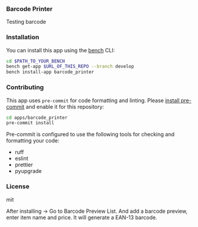 ### Barcode Printer

Testing barcode

### Installation

You can install this app using the [bench](https://github.com/frappe/bench) CLI:

```bash
cd $PATH_TO_YOUR_BENCH
bench get-app $URL_OF_THIS_REPO --branch develop
bench install-app barcode_printer
```

### Contributing

This app uses `pre-commit` for code formatting and linting. Please [install pre-commit](https://pre-commit.com/#installation) and enable it for this repository:

```bash
cd apps/barcode_printer
pre-commit install
```

Pre-commit is configured to use the following tools for checking and formatting your code:

- ruff
- eslint
- prettier
- pyupgrade

### License

mit

After installing -> Go to Barcode Preview List.
And add a barcode preview, enter item name and price.
It will generate a EAN-13 barcode.


